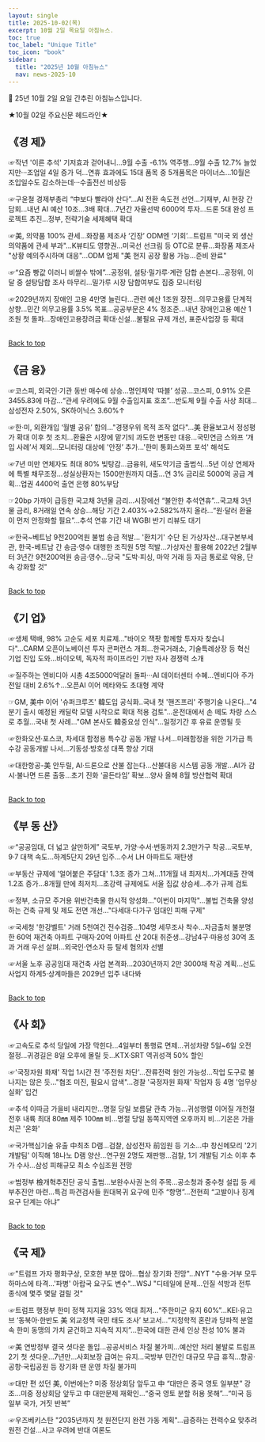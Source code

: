```yaml
---
layout: single
title: 2025-10-02(목)
excerpt: 10월 2일 목요일 아침뉴스.
toc: true
toc_label: "Unique Title"
toc_icon: "book"
sidebar:
  title: "2025년 10월 아침뉴스"
  nav: news-2025-10
---
```


📮 25년 10월 2일 요일 간추린 아침뉴스입니다.

★10월 02일 주요신문 헤드라인★


## 《경  제》


☞작년 '이른 추석' 기저효과 걷어내니…9월 수출 -6.1% 역주행...9월 수출 12.7% 늘었지만···조업일 4일 증가 덕...연휴 효과에도 15대 품목 중 5개품목은 마이너스...10월은 조입일수도 감소하는데···수출전선 비상등


☞구윤철 경제부총리 “中보다 빨라야 산다”…AI 전환 속도전 선언...기재부, AI 현장 간담회...내년 AI 예산 10조…3배 확대...7년간 자율선박 6000억 투자...드론 5대 완성 프로젝트 추진...정부, 전략기술 세제혜택 확대


☞美, 의약품 100% 관세…화장품 제조사 ‘긴장’ ODM엔 ‘기회’...트럼프 "미국 외 생산 의약품에 관세 부과"...K뷰티도 영향권…미국선 선크림 등 OTC로 분류...화장품 제조사 "상황 예의주시하며 대응"...ODM 업체 "美 현지 공장 활용 가능…준비 완료"


☞“요즘 빵값 이러니 비쌀수 밖에”…공정위, 설탕·밀가루·계란 담합 손본다...공정위, 이달 중 설탕담합 조사 마무리...밀가루 시장 담합여부도 집중 모니터링


☞2029년까지 장애인 고용 4만명 늘린다…관련 예산 1조원 장전...의무고용률 단계적 상향...민간 의무고용률 3.5% 목표...공공부문은 4% 정조준...내년 장애인고용 예산 1조원 첫 돌파...장애인고용장려금 확대·신설...불필요 규제 개선, 표준사업장 등 확대

<br>
<a href="#" class="btn btn--success">Back to top</a>
<br> 

## 《금  융》


☞코스피, 외국인·기관 동반 매수에 상승…명인제약 ‘따블’ 성공...코스피, 0.91% 오른 3455.83에 마감...“관세 우려에도 9월 수출입지표 호조”...반도체 9월 수출 사상 최대...삼성전자 2.50%, SK하이닉스 3.60%↑


☞한·미, 외환개입 ‘월별 공유’ 합의…"경쟁우위 목적 조작 없다"...美 환율보고서 정성평가 확대 이후 첫 조치...환율은 시장에 맡기되 과도한 변동만 대응...국민연금 스와프 ‘개입 사례’서 제외...모니터링 대상에 '안정’ 추가...'한미 통화스와프 포석' 해석도


☞7년 미만 연체자도 최대 80% 빚탕감...금융위, 새도약기금 출범식...5년 이상 연체자에 특별 채무조정...성실상환자는 1500만원까지 대출...연 3% 금리로 5000억 공급 계획...업권 4400억 출연 은행 80%부담


☞20bp 가까이 급등한 국고채 3년물 금리…시장에선 “불안한 추석연휴”...국고채 3년물 금리, 8거래일 연속 상승...해당 기간 2.403%→2.582%까지 올라...“원·달러 환율이 먼저 안정화할 필요”...추석 연휴 기간 내 WGBI 반기 리뷰도 대기


☞한국~베트남 9천200억원 불법 송금 적발… '환치기' 수단 된 가상자산...대구본부세관, 한국-베트남 간 송금·영수 대행한 조직원 5명 적발...가상자산 활용해 2022년 2월부터 3년간 9천200억원 송금·영수...당국 "도박·피싱, 마약 거래 등 자금 통로로 악용, 단속 강화할 것"

<br>
<a href="#" class="btn btn--success">Back to top</a>
<br> 

## 《기  업》


☞생체 택배, 98% 고순도 세포 치료제…"바이오 잭팟 함께할 투자자 찾습니다"...CARM 오픈이노베이션 투자 콘퍼런스 개최...한국거래소, 기술특례상장 등 혁신 기업 진입 도와...바이오텍, 독자적 파이프라인 기반 자사 경쟁력 소개


☞질주하는 엔비디아 시총 4조5000억달러 돌파···AI 데이터센터 수혜...엔비디아 주가 전일 대비 2.6%↑...오픈AI 이어 메타와도 초대형 계약


☞GM, 美中 이어 '슈퍼크루즈' 韓도입 공식화..국내 첫 '핸즈프리' 주행기술 나온다..."4분기 출시 예정된 캐딜락 모델 시작으로 확대 적용 검토"...운전대에서 손 떼도 차량 스스로 추월...국내 첫 사례..."GM 본사도 韓중요성 인식"...일정기간 후 유료 운영될 듯


☞한화오션·포스코, 차세대 함정용 특수강 공동 개발 나서...미래함정을 위한 기가급 특수강 공동개발 나서...기동성·방호성 대폭 향상 기대


☞대한항공-美 안두릴, AI·드론으로 산불 잡는다...산불대응 시스템 공동 개발...AI가 감시·불나면 드론 출동...초기 진화 ‘골든타임’ 확보...양사 올해 8월 방산협력 확대

<br>
<a href="#" class="btn btn--success">Back to top</a>
<br> 

## 《부 동 산》


☞“공공임대, 더 넓고 살만하게” 국토부, 가양·수서·번동까지 2.3만가구 착공...국토부, 9·7 대책 속도...하계5단지 29년 입주...수서 LH 아파트도 재탄생


☞부동산 규제에 '얼어붙은 주담대' 1.3조 증가 그쳐…11개월 내 최저치...가계대출 잔액 1.2조 증가…8개월 만에 최저치...초강력 규제에도 서울 집값 상승세…추가 규제 검토


☞정부, 소규모 주거용 위반건축물 한시적 양성화…"이번이 마지막"...불법 건축물 양성하는 건축 규제 및 제도 전면 개선..."다세대·다가구 임대인 피해 구제"


☞국세청 '한강벨트' 거래 5천여건 전수검증…104명 세무조사 착수...자금출처 불분명한 60억 재건축 아파트 구매자·20억 아파트 산 20대 취준생...강남4구·마용성 30억 초과 거래 우선 살펴…외국인·연소자 등 탈세 혐의자 선별


☞서울 노후 공공임대 재건축 사업 본격화…2030년까지 2만 3000채 착공 계획...선도사업지 하계5·상계마들은 2029년 입주 내다봐

<br>
<a href="#" class="btn btn--success">Back to top</a>
<br> 

## 《사  회》


☞고속도로 추석 당일에 가장 막힌다…4일부터 통행료 면제...귀성차량 5일~6일 오전 절정...귀경길은 8일 오후에 몰릴 듯...KTX·SRT 역귀성객 50% 할인


☞'국정자원 화재' 작업 1시간 전 '주전원 차단'…잔류전력 원인 가능성...작업 도구로 불 나지는 않은 듯…"협조 미진, 필요시 압색"...경찰 '국정자원 화재' 작업자 등 4명 '업무상실화' 입건


☞추석 이따금 가을비 내리지만…명절 당일 보름달 관측 가능...귀성행렬 이어질 개천절 전후 내륙 최대 80㎜ 제주 100㎜ 비...명절 당일 동쪽지역엔 오후까지 비…기온은 가을치곤 '온화'


☞국가핵심기술 유출 中최초 D램…검찰, 삼성전자 前임원 등 기소...中 창신메모리 '2기 개발팀' 이직해 18나노 D램 양산…연구원 2명도 재판행...검찰, 1기 개발팀 기소 이후 추가 수사…삼성 피해규모 최소 수십조원 전망


☞범정부 檢개혁추진단 공식 출범…보완수사권 논의 주목...공소청과 중수청 설립 등 세부추진안 마련...특검 파견검사들 원대복귀 요구에 민주 “항명”...전현희 “고발이나 징계요구 단계는 아냐”

<br>
<a href="#" class="btn btn--success">Back to top</a>
<br> 

## 《국  제》


☞"트럼프 가자 평화구상, 모호한 부분 많아…협상 장기화 전망"...NYT "수용·거부 모두 하마스에 타격…'파병' 아랍국 요구도 변수"...WSJ "디테일에 문제…인질 석방과 전투 종식에 몇주 몇달 걸릴 것"


☞트럼프 행정부 한미 정책 지지율 33% 역대 최저…“주한미군 유지 60%”...KEI·유고브 ‘동북아·한반도 美 외교정책 국민 태도 조사’ 보고서...“지정학적 혼란과 당파적 분열속 한미 동맹의 가치 굳건하고 지속적 지지”...한국에 대한 관세 인상 찬성 10% 불과


☞美 연방정부 결국 셧다운 돌입…공공서비스 차질 불가피...예산안 처리 불발로 트럼프 2기 첫 셧다운…7년만...사회보장 급여는 유지…국방부 민간인 대규모 무급 휴직...항공·공항·국립공원 등 장기화 땐 운영 차질 불가피


☞대만 편 섰던 美, 이번에는? 미중 정상회담 앞두고 中 “대만은 중국 영토 일부분” 강조...미중 정상회담 앞두고 中 대만문제 재확인...“중국 영토 분할 허용 못해”...“미국 등 일부 국가, 거짓 반복”


☞우즈베키스탄 "2035년까지 첫 원전단지 완전 가동 계획"...급증하는 전력수요 맞추려 원전 건설…사고 우려에 반대 여론도
